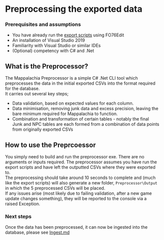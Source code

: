 # Preprocessing the exported data

### Prerequisites and assumptions
* You have already run the [export scripts](EditScripts.md) using FO76Edit
* An installation of Visual Studio 2019
* Familiarity with Visual Studio or similar IDEs
* (Optional) competency with C# and .Net

## What is the Preprocessor?
The Mappalachia Preprocessor is a simple C# .Net CLI tool which preprocesses the data in the initial exported CSVs into the format required for the database.<br/>
It carries out several key steps;
* Data validation, based on expected values for each column.
* Data minimisation, removing junk data and excess precision, leaving the bare minimum required for Mappalachia to function.
* Combination and transformation of certain tables - notably the final Junk and NPC tables are each formed from a combination of data points from originally exported CSVs

## How to use the Preprcoessor
You simply need to build and run the preprocessor exe. There are no arguments or inputs required. The preprocessor assumes you have run the export scripts and have left the outputted CSVs where they were exported to.<br/>
The preprocessing should take around 10 seconds to complete and (much like the export scripts) will also generate a new folder, `Preprocessor\Output` in which the 5 preprocessed CSVs will be placed.<br/>
If any issues arise (most likely due to failing validation, after a new game update changes something), they will be reported to the console via a raised Exception.

### Next steps
Once the data has been preprocessed, it can now be ingested into the database, please see [Ingest.md](Ingest.md)